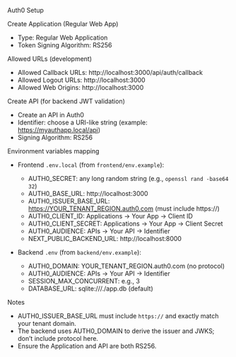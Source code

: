 Auth0 Setup

Create Application (Regular Web App)
- Type: Regular Web Application
- Token Signing Algorithm: RS256

Allowed URLs (development)
- Allowed Callback URLs: http://localhost:3000/api/auth/callback
- Allowed Logout URLs: http://localhost:3000
- Allowed Web Origins: http://localhost:3000

Create API (for backend JWT validation)
- Create an API in Auth0
- Identifier: choose a URI-like string (example: https://myauthapp.local/api)
- Signing Algorithm: RS256

Environment variables mapping
- Frontend `.env.local` (from `frontend/env.example`):
  - AUTH0_SECRET: any long random string (e.g., `openssl rand -base64 32`)
  - AUTH0_BASE_URL: http://localhost:3000
  - AUTH0_ISSUER_BASE_URL: https://YOUR_TENANT_REGION.auth0.com (must include https://)
  - AUTH0_CLIENT_ID: Applications → Your App → Client ID
  - AUTH0_CLIENT_SECRET: Applications → Your App → Client Secret
  - AUTH0_AUDIENCE: APIs → Your API → Identifier
  - NEXT_PUBLIC_BACKEND_URL: http://localhost:8000

- Backend `.env` (from `backend/env.example`):
  - AUTH0_DOMAIN: YOUR_TENANT_REGION.auth0.com (no protocol)
  - AUTH0_AUDIENCE: APIs → Your API → Identifier
  - SESSION_MAX_CONCURRENT: e.g., 3
  - DATABASE_URL: sqlite:///./app.db (default)

Notes
- AUTH0_ISSUER_BASE_URL must include `https://` and exactly match your tenant domain.
- The backend uses AUTH0_DOMAIN to derive the issuer and JWKS; don’t include protocol here.
- Ensure the Application and API are both RS256.



